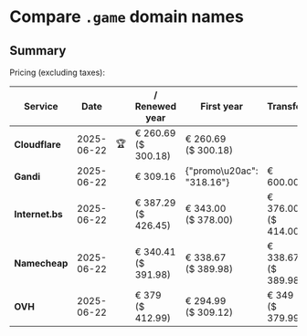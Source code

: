 # Compare `.game` domain names

## Summary

Pricing (excluding taxes):

| Service | Date |  | / Renewed year | First year | Transfer | Restoration |
|--|--|--|--|--|--|--|
| **Cloudflare** | 2025-06-22 | 🏆 | € 260.69<br>($ 300.18) | € 260.69<br>($ 300.18) |  |  |
| **Gandi** | 2025-06-22 |  | € 309.16 | {"promo\u20ac": "318.16"} | € 600.00 | € 366.39 |
| **Internet.bs** | 2025-06-22 |  | € 387.29<br>($ 426.45) | € 343.00<br>($ 378.00) | € 376.00<br>($ 414.00) | € 437.55<br>($ 432.79) |
| **Namecheap** | 2025-06-22 |  | € 340.41<br>($ 391.98) | € 338.67<br>($ 389.98) | € 338.67<br>($ 389.98) |  |
| **OVH** | 2025-06-22 |  | € 379<br>($ 412.99) | € 294.99<br>($ 309.12) | € 349<br>($ 379.99) |  |
